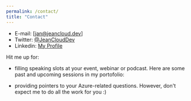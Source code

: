 ```yaml
---
permalink: /contact/
title: "Contact"
---
```


* E-mail: [jan@jeancloud.dev]
* Twitter: [@JeanCloudDev](https://twitter.com/JeanCloudDev)
* Linkedin: [My Profile](https://www.linkedin.com/in/jan-van-meirvenne-6a800b10/)


Hit me up for:

* filling speaking slots at your event, webinar or podcast. Here are some past and upcoming sessions in my portofolio:

<script type="text/javascript" src="https://sessionize.com/api/speaker/sessions/5ba76399-565a-46d0-a12e-a608c707a37b/1x0x3fb393x"></script>

* providing pointers to your Azure-related questions. However, don't expect me to do all the work for you :)